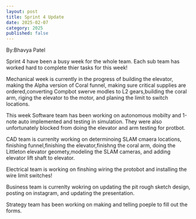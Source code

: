 ```yaml
---
layout: post
title: Sprint 4 Update 
date: 2025-02-07
category: 2025
published: false
---
```

By:Bhavya Patel

Sprint 4 have been a busy week for the whole team. Each sub team has worked hard to complete thier tasks for this week!

Mechanical week is currently in the progress of building the elevator, making the Alpha version of Coral funnel, making sure critical supplies are ordered,converting Compbot swerve modles to L2 gears,building the coral arm, riging the elevator to the motor, and planing the limit to switch locations. 

This week Software team has been working on autonomous mobilty and 1-note auto implemented and testing in simulation. They were also unfortunately blocked from doing the elevator and arm testing for protbot.

CAD team is currenlty working on determinoing SLAM cmaera locations, finishing funnel,finishing the elevator,finishng the coral arm, doing the Littleton elevator geomety,modeling the SLAM cameras, and adding elevator lift shaft to elevator.

Electrical team is working on finshing wiring the protobot and installing the wire limit switches!

Business team is currenlty wokring on updating the pit rough sketch design, posting on instagram, and updating the presentation.

Strategy team has been working on making and telling poeple to fill out the forms.
